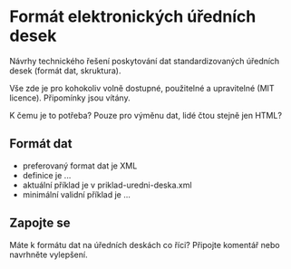 # Formát elektronických úředních desek

Návrhy technického řešení poskytování dat standardizovaných úředních desek (formát dat, skruktura).

Vše zde je pro kohokoliv volně dostupné, použitelné a upravitelné (MIT licence). Připomínky jsou vítány.

K čemu je to potřeba?
Pouze pro výměnu dat, lidé čtou stejně jen HTML?

## Formát dat

- preferovaný format dat je XML
- definice je ...
- aktuální příklad je v priklad-uredni-deska.xml
- minimální validní příklad je ...

## Zapojte se

Máte k formátu dat na úředních deskách co říci? Připojte komentář nebo navrhněte vylepšení.
